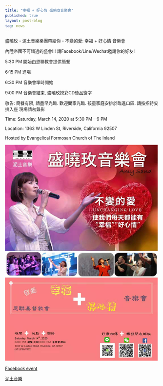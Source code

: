 ```yaml
---
title: "幸福 + 好心情 盛曉玫音樂會"
published: true
layout: post-blog
tag: news
---
```


盛曉玫 - 泥土音樂樂團帶給你 - 不變的愛: 幸福 + 好心情 音樂會

內陸帝國不可錯過的盛會!!! 請Facebook/Line/Wechat邀請你的好友!

5:30 PM 開始由恩聯教會提供簡餐

6:15 PM 進場

6:30 PM 音樂會準時開始

9:00 PM 音樂會結束, 盛曉玫摸彩CD獎品簽字

敬告:
簡餐有限, 請盡早光臨.
歡迎闔家光臨. 孩童家庭安排於臨進口區. 請按招待安排入座
現場請勿錄影

Time: Saturday, March 14, 2020 at 5:30 PM – 9 PM

Location:
1363 W Linden St, Riverside, California 92507


Hosted by Evangelical Formosan Church of The Inland



<img src="/assets/shengxiaomei-concert.jpeg"  width="500px">


<a href="https://www.facebook.com/events/2209629162673590/" > Facebook event </a>

<a href="https://www.claymusic.org/"> 泥土音樂 </a>
